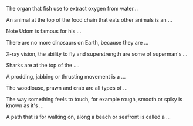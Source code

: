 The organ that fish use to extract oxygen from water...

An animal at the top of the food chain that eats other animals is an ...

Note Udom is famous for his ...

There are no more dinosaurs on Earth, because they are ...

X-ray vision, the ability to fly and superstrength are some of superman's ...

Sharks are at the top of the ....

A prodding, jabbing or thrusting movement is a ...

The woodlouse, prawn and crab are all types of ...

The way something feels to touch, for example rough, smooth or spiky is known as it's ...

A path that is for walking on, along a beach or seafront is called a ...